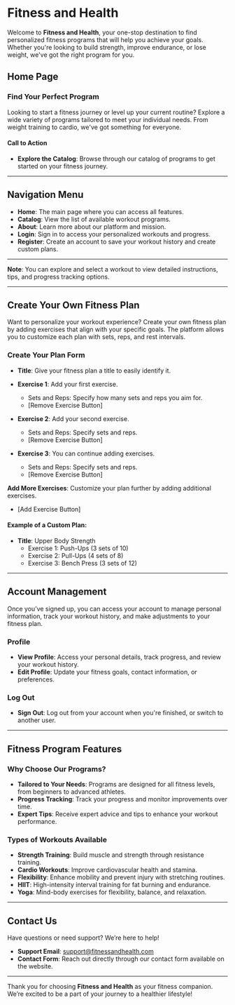 # Fitness and Health

Welcome to **Fitness and Health**, your one-stop destination to find personalized fitness programs that will help you achieve your goals. Whether you're looking to build strength, improve endurance, or lose weight, we've got the right program for you.

## Home Page

### Find Your Perfect Program
Looking to start a fitness journey or level up your current routine? Explore a wide variety of programs tailored to meet your individual needs. From weight training to cardio, we've got something for everyone.

#### Call to Action
- **Explore the Catalog**: Browse through our catalog of programs to get started on your fitness journey.

---

## Navigation Menu

- **Home**: The main page where you can access all features.
- **Catalog**: View the list of available workout programs.
- **About**: Learn more about our platform and mission.
- **Login**: Sign in to access your personalized workouts and progress.
- **Register**: Create an account to save your workout history and create custom plans.

---

**Note**: You can explore and select a workout to view detailed instructions, tips, and progress tracking options.

---

## Create Your Own Fitness Plan

Want to personalize your workout experience? Create your own fitness plan by adding exercises that align with your specific goals. The platform allows you to customize each plan with sets, reps, and rest intervals.

### Create Your Plan Form
- **Title**: Give your fitness plan a title to easily identify it.
- **Exercise 1**: Add your first exercise. 
  - Sets and Reps: Specify how many sets and reps you aim for.
  - [Remove Exercise Button]
  
- **Exercise 2**: Add your second exercise.
  - Sets and Reps: Specify sets and reps.
  - [Remove Exercise Button]
  
- **Exercise 3**: You can continue adding exercises.
  - Sets and Reps: Specify sets and reps.
  - [Remove Exercise Button]

**Add More Exercises**: Customize your plan further by adding additional exercises.
- [Add Exercise Button]

#### Example of a Custom Plan:
- **Title**: Upper Body Strength
  - Exercise 1: Push-Ups (3 sets of 10)
  - Exercise 2: Pull-Ups (4 sets of 8)
  - Exercise 3: Bench Press (3 sets of 12)
  
---

## Account Management

Once you’ve signed up, you can access your account to manage personal information, track your workout history, and make adjustments to your fitness plan.

### Profile
- **View Profile**: Access your personal details, track progress, and review your workout history.
- **Edit Profile**: Update your fitness goals, contact information, or preferences.
  
### Log Out
- **Sign Out**: Log out from your account when you're finished, or switch to another user.

---

## Fitness Program Features

### Why Choose Our Programs?
- **Tailored to Your Needs**: Programs are designed for all fitness levels, from beginners to advanced athletes.
- **Progress Tracking**: Track your progress and monitor improvements over time.
- **Expert Tips**: Receive expert advice and tips to enhance your workout performance.
  
### Types of Workouts Available
- **Strength Training**: Build muscle and strength through resistance training.
- **Cardio Workouts**: Improve cardiovascular health and stamina.
- **Flexibility**: Enhance mobility and prevent injury with stretching routines.
- **HIIT**: High-intensity interval training for fat burning and endurance.
- **Yoga**: Mind-body exercises for flexibility, balance, and relaxation.

---

## Contact Us
Have questions or need support? We’re here to help!

- **Support Email**: support@fitnessandhealth.com
- **Contact Form**: Reach out directly through our contact form available on the website.
  
---

Thank you for choosing **Fitness and Health** as your fitness companion. We’re excited to be a part of your journey to a healthier lifestyle!
